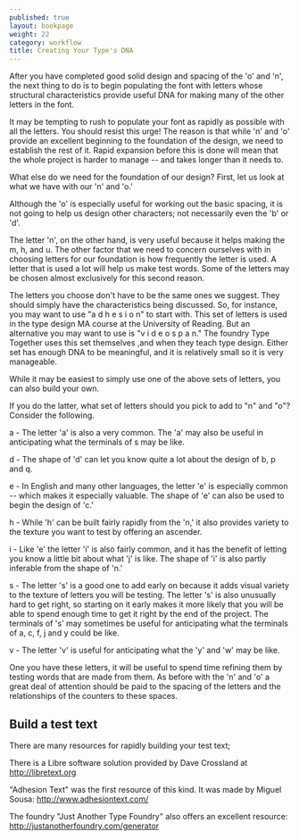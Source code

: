 ```yaml
---
published: true
layout: bookpage
weight: 22
category: workflow
title: Creating Your Type's DNA
---
```


After you have completed good solid design and spacing of the 'o' and 'n', the next thing to do is to begin populating the font with letters whose structural characteristics provide useful DNA for making many of the other letters in the font.

It may be tempting to rush to populate your font as rapidly as possible with all the letters. You should resist this urge! The reason is that while 'n' and 'o' provide an excellent beginning to the foundation of the design, we need to establish the rest of it. Rapid expansion before this is done will mean that the whole project is harder to manage -- and takes longer than it needs to.

What else do we need for the foundation of our design? First, let us look at what we have with our 'n' and 'o.'

Although the 'o' is especially useful for working out the basic spacing, it is not going to help us design other characters; not necessarily even the 'b' or 'd'.

The letter 'n', on the other hand, is very useful because it helps making the m, h, and u. The other factor that we need to concern ourselves with in choosing letters for our foundation is how frequently the letter is used. A letter that is used a lot will help us make test words. Some of the letters may be chosen almost exclusively for this second reason.

The letters you choose don't have to be the same ones we suggest. They should simply have the characteristics being discussed. So, for instance, you may want to use "a d h e s i o n" to start with. This set of letters is used in the type design MA course at the University of Reading. But an alternative you may want to use is "v i d e o s p a n." The foundry Type Together uses this set themselves ,and when they teach type design. Either set has enough DNA to be meaningful, and it is relatively small so it is very manageable.

While it may be easiest to simply use one of the above sets of letters, you can also build your own.

If you do the latter, what set of letters should you pick to add to "n" and "o"? Consider the following.

a - The letter 'a' is also a very common. The 'a' may also be useful in anticipating what the terminals of s may be like.

d - The shape of 'd' can let you know quite a lot about the design of b, p and q.

e - In English and many other languages, the letter 'e' is especially common -- which makes it especially valuable. The shape of 'e' can also be used to begin the design of 'c.'

h - While 'h' can be built fairly rapidly from the 'n,' it also provides variety to the texture you want to test by offering an ascender.

i - Like 'e' the letter 'i' is also fairly common, and it has the benefit of letting you know a little bit about what 'j' is like. The shape of 'i' is also partly inferable from the shape of 'n.'

s - The letter 's' is a good one to add early on because it adds visual variety to the texture of letters you will be testing. The letter 's' is also unusually hard to get right, so starting on it early makes it more likely that you will be able to spend enough time to get it right by the end of the project. The terminals of 's' may sometimes be useful for anticipating what the terminals of a, c, f, j and y could be like.

v - The letter 'v' is useful for anticipating what the 'y' and 'w' may be like.

One you have these letters, it will be useful to spend time refining them by testing words that are made from them. As before with the 'n' and 'o' a great deal of attention should be paid to the spacing of the letters and the relationships of the counters to these spaces.

## Build a test text

There are many resources for rapidly building your test text;

There is a Libre software solution provided by Dave Crossland at <a href="http://libretext.org/">http://libretext.org</a>

"Adhesion Text" was the first resource of this kind. It was made by Miguel Sousa: <a href="http://www.adhesiontext.com/">http://www.adhesiontext.com/</a>

The foundry "Just Another Type Foundry" also offers an excellent resource: <a href="http://justanotherfoundry.com/generator">http://justanotherfoundry.com/generator</a>
